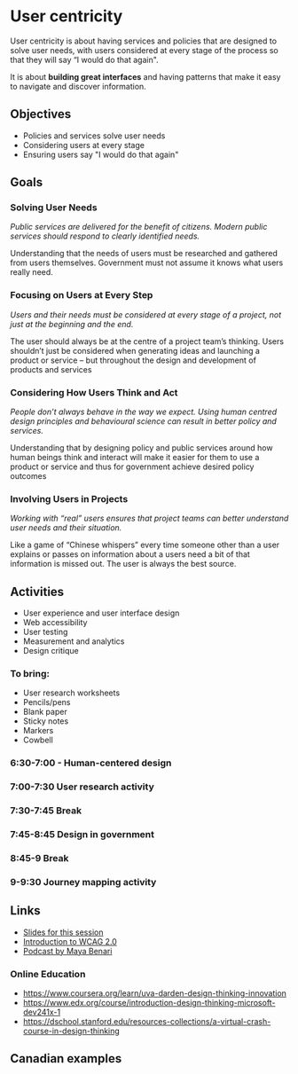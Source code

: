 # User centricity

User centricity is about having services and policies that are designed to solve user needs, with users considered at every stage of the process so that they will say “I would do that again".

It is about **building great interfaces** and having patterns that make it easy to navigate and discover information. 

## Objectives

- Policies and services solve user needs
- Considering users at every stage
- Ensuring users say "I would do that again"

## Goals

### Solving User Needs

*Public services are delivered for the benefit of citizens. Modern public services should respond to clearly identified needs.*

Understanding that the needs of users 
must be researched and gathered from 
users themselves. Government must not 
assume it knows what users really need.

### Focusing on Users at Every Step

*Users and their needs must be considered at every stage of a project, not just at the beginning and the end.*

The user should always be at the centre of 
a project team’s thinking. Users shouldn’t 
just be considered when generating ideas 
and launching a product or service – but 
throughout the design and development 
of products and services

### Considering How Users Think and Act

*People don’t always behave in the way we expect. Using human centred design principles and behavioural science can result in better policy and services.*

Understanding that by designing policy 
and public services around how human 
beings think and interact will make it 
easier for them to use a product or service 
and thus for government achieve desired 
policy outcomes

### Involving Users in Projects

*Working with “real” users ensures that project teams can better understand user needs and their situation.* 

Like a game of “Chinese whispers” every 
time someone other than a user explains 
or passes on information about a users 
need a bit of that information is missed 
out. The user is always the best source.

## Activities

- User experience and user interface design
- Web accessibility
- User testing
- Measurement and analytics
- Design critique

### To bring:
- User research
worksheets
- Pencils/pens
- Blank paper
- Sticky notes
- Markers
- Cowbell

### 6:30-7:00 - Human-centered design 
### 7:00-7:30 User research activity
### 7:30-7:45 Break
### 7:45-8:45 Design in government
### 8:45-9 Break
### 9-9:30 Journey mapping activity

## Links

- [Slides for this session](slides.html)
- [Introduction to WCAG 2.0](https://www.w3.org/WAI/intro/wcag)
- [Podcast by Maya Benari](http://styleguides.io/podcast/maya-benari/)

### Online Education
- https://www.coursera.org/learn/uva-darden-design-thinking-innovation
- https://www.edx.org/course/introduction-design-thinking-microsoft-dev241x-1
- https://dschool.stanford.edu/resources-collections/a-virtual-crash-course-in-design-thinking

## Canadian examples
